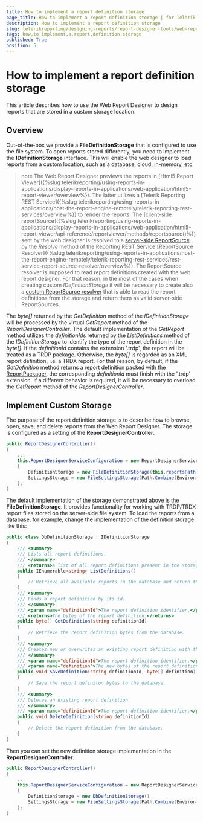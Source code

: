 ```yaml
---
title: How to implement a report definition storage
page_title: How to implement a report definition storage | for Telerik Reporting Documentation
description: How to implement a report definition storage
slug: telerikreporting/designing-reports/report-designer-tools/web-report-designer/how-to-implement-a-report-definition-storage
tags: how,to,implement,a,report,definition,storage
published: True
position: 5
---
```


# How to implement a report definition storage



This article describes how to use the Web Report Designer to design reports that are stored in a custom storage location.       

## Overview

Out-of-the-box we provide a __FileDefinitionStorage__ that is configured to use the file system.           To open reports stored differently, you need to implement the __IDefinitionStorage__ interface.           This will enable the web designer to load reports from a custom location, such as a database, cloud, in-memory, etc.         

>note The Web Report Designer previews the reports in [Html5 Report Viewer]({%slug telerikreporting/using-reports-in-applications/display-reports-in-applications/web-application/html5-report-viewer/overview%}). The latter              utilizes a [Telerik Reporting REST Service]({%slug telerikreporting/using-reports-in-applications/host-the-report-engine-remotely/telerik-reporting-rest-services/overview%}) to render the reports. The             [client-side reportSource]({%slug telerikreporting/using-reports-in-applications/display-reports-in-applications/web-application/html5-report-viewer/api-reference/reportviewer/methods/reportsource()%}) sent by the web designer is resolved to a              [server-side ReportSource](ec135f09-4a4d-43df-aa5a-e6bca0190d87#ReportSourcesOptions) by the  *Resolve*  method of the              Reporting REST Service [ReportSource Resolver]({%slug telerikreporting/using-reports-in-applications/host-the-report-engine-remotely/telerik-reporting-rest-services/rest-service-report-source-resolver/overview%}). The ReportSource resolver is supposed to read               report definitions created with the web report designer. For that reason, in the most of the cases when creating custom               *IDefinitionStorage*  it will be necessary to create also a              [custom ReportSource resolver](e5868213f-b3dd-4110-93d8-a8bf0739778b) that is able to read the              report definitions from the storage and return them as valid server-side ReportSources.         


The *byte[]* returned by the *GetDefinition* method of the           *IDefinitionStorage* will be processed by the virtual *GetReport*           method of the *ReportDesignerController*. The default implementation of the           *GetReport* method utilizes the *definitionId*s returned by the           *ListDefinitions* method of the *IDefinitionStorage* to identify           the type of the report definition in the *byte[]*. If the           *definitionId* contains the extension '.trdp', the report will be treated as a TRDP package.           Otherwise, the *byte[]* is regarded as an XML report definition, i.e. a TRDX report. For that           reason, by default, if the *GetDefinition* method returns a report definition packed with the           [ReportPackager](/reporting/api/Telerik.Reporting.ReportPackager), the corresponding           *definitionId* must finish with the '.trdp' extension. If a different behavior is required,           it will be necessary to overload the *GetReport* method of the           *ReportDesignerController*.         

## Implement Custom Storage

The purpose of the report definition storage is to describe how to browse, open, save, and delete reports from           the Web Report Designer. The storage is configured as a setting of the __ReportDesignerController__.         

	
````c#
public ReportDesignerController()
{
    ...
    this.ReportDesignerServiceConfiguration = new ReportDesignerServiceConfiguration
    {
        DefinitionStorage = new FileDefinitionStorage(this.reportsPath)
        SettingsStorage = new FileSettingsStorage(Path.Combine(Environment.GetFolderPath(Environment.SpecialFolder.ApplicationData), "Telerik Reporting"))
    };
}
````



The default implementation of the storage demonstrated above is the __FileDefinitionStorage__. It provides functionality for working with           TRDP/TRDX report files stored on the server-side file system.           To load the reports from a database, for example, change the implementation of the definition storage like this:         

	
````c#
public class DbDefinitionStorage : IDefinitionStorage
{
    /// <summary>
    /// Lists all report definitions.
    /// </summary>
    /// <returns>A list of all report definitions present in the storage.</returns>
    public IEnumerable<string> ListDefinitions()
    {
        // Retrieve all available reports in the database and return their unique identifiers.
    }
    /// <summary>
    /// Finds a report definition by its id.
    /// </summary>
    /// <param name="definitionId">The report definition identifier.</param>
    /// <returns>The bytes of the report definition.</returns>
    public byte[] GetDefinition(string definitionId)
    {
        // Retrieve the report definition bytes from the database.
    }
    /// <summary>
    /// Creates new or overwrites an existing report definition with the provided definition bytes.
    /// </summary>
    /// <param name="definitionId">The report definition identifier.</param>
    /// <param name="definition">The new bytes of the report definition.</param>
    public void SaveDefinition(string definitionId, byte[] definition)
    {
        // Save the report definiton bytes to the database.
    }
    /// <summary>
    /// Deletes an existing report definition.
    /// </summary>
    /// <param name="definitionId">The report definition identifier.</param>
    public void DeleteDefinition(string definitionId)
    {
        // Delete the report definition from the database.
    }
}
````



Then you can set the new definition storage implementation in the __ReportDesignerController__.         

	
````c#
public ReportDesignerController()
{
    ...
    this.ReportDesignerServiceConfiguration = new ReportDesignerServiceConfiguration
    {
        DefinitionStorage = new DbDefinitionStorage()
        SettingsStorage = new FileSettingsStorage(Path.Combine(Environment.GetFolderPath(Environment.SpecialFolder.ApplicationData), "Telerik Reporting"))
    };
}
````


